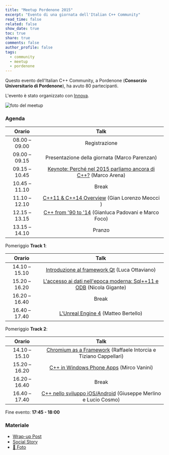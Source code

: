 ```yaml
---
title: "Meetup Pordenone 2015"
excerpt: "Evento di una giornata dell'Italian C++ Community"
read_time: false
related: false
show_date: true
toc: true
share: true
comments: false
author_profile: false
tags:
  - community
  - meetup
  - pordenone
---
```


Questo evento dell'Italian C++ Community, a Pordenone (**Consorzio Universitario di Pordenone**), ha avuto 80 partecipanti.

L'evento è stato organizzato con [Innova](http://innovazionefvg.net/).

![foto del meetup](https://ilpropheta.github.io/pics/meetup-pn15.png)

### Agenda

|Orario|Talk|
| :-: | :-: |
|08.00 – 09.00|	Registrazione|
|09.00 – 09.15|	Presentazione della giornata (Marco Parenzan)|
|09.15 – 10.45|	[Keynote: Perché nel 2015 parliamo ancora di C++?](/materiale/meetup-0215/#keynoteperch%C3%A9-nel-2015-parliamo-ancora-di-c) (Marco Arena) |
|10.45 – 11.10|	Break|
|11.10 – 12.10|	[C++11 & C++14 Overview](/materiale/meetup-0215/#c11--c14-overview) (Gian Lorenzo Meocci )|
|12.15 – 13.15|	[C++ from '90 to '14](/materiale/meetup-0215/#c-from-90-to-14)	(Gianluca Padovani e Marco Foco)|
|13.15 – 14.10|	Pranzo|

Pomeriggio **Track 1**:

|Orario|Talk|
| :-: | :-: |
|14.10 – 15.10|	[Introduzione al framework Qt](/materiale/meetup-0215/#introduzione-al-framework-qt) (Luca Ottaviano)|
|15.20 – 16.20|	[L'accesso ai dati nell'epoca moderna: Sql++11 e ODB](/materiale/meetup-0215/#laccesso-ai-dati-nellepoca-moderna-sql11-e-odb) (Nicola Gigante)|
|16.20 – 16.40|	Break|
|16.40 – 17.40|	[L'Unreal Engine 4](/materiale/meetup-0215/#lunreal-engine-4) (Matteo Bertello)|

Pomeriggio **Track 2**:

|Orario|Talk|
| :-: | :-: |
|14.10 – 15.10|	[Chromium as a Framework](/materiale/meetup-0215/#chromium-as-a-framework) (Raffaele Intorcia e Tiziano Cappellari)|
|15.20 – 16.20|	[C++ in Windows Phone Apps](https://italiancpp.org/materiale/meetup-0215/#c-in-windows-phone-apps) (Mirco Vanini)|
|16.20 – 16.40|	Break|
|16.40 – 17.40|	[C++ nello sviluppo iOS/Android](/materiale/meetup-0215/#c-nello-sviluppo-iosandroid) (Giuseppe Merlino e Lucio Cosmo)|

Fine evento: **17:45 - 18:00**

### Materiale

- [Wrap-up Post](/materiale/post-meetup-0215)
- [Social Story](https://storify.com/intoinside/porden)
- [📸 Foto](https://www.facebook.com/photo.php?fbid=10153119575291057&set=oa.585553418246317&type=1&theater)